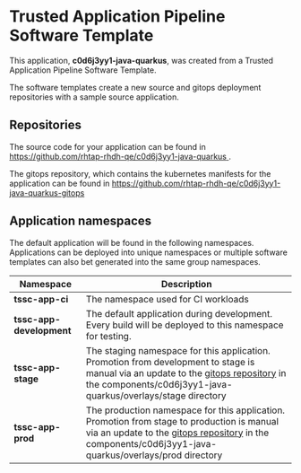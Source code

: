 # Trusted Application Pipeline Software Template

This application, **c0d6j3yy1-java-quarkus**, was created from a Trusted Application Pipeline Software Template.

The software templates create a new source and gitops deployment repositories with a sample source application. 

## Repositories

The source code for your application can be found in [https://github.com/rhtap-rhdh-qe/c0d6j3yy1-java-quarkus ](https://github.com/rhtap-rhdh-qe/c0d6j3yy1-java-quarkus ).
 
The gitops repository, which contains the kubernetes manifests for the application can be found in 
[https://github.com/rhtap-rhdh-qe/c0d6j3yy1-java-quarkus-gitops ](https://github.com/rhtap-rhdh-qe/c0d6j3yy1-java-quarkus-gitops ) 

## Application namespaces 

The default application will be found in the following namespaces. Applications can be deployed into unique namespaces or multiple software templates can also bet generated into the same group namespaces.  

|  Namespace   |  Description   |  
| -------- | -------- |
| **tssc-app-ci** | The namespace used for CI workloads |
| **tssc-app-development** | The default application during development. Every build will be deployed to this namespace for testing. |
| **tssc-app-stage** | The staging namespace for this application. Promotion from development to stage is manual via an update to the [gitops repository](https://github.com/rhtap-rhdh-qe/c0d6j3yy1-java-quarkus-gitops ) in the components/c0d6j3yy1-java-quarkus/overlays/stage directory |
| **tssc-app-prod** | The production namespace for this application. Promotion from stage to production is manual via an update to the [gitops repository](https://github.com/rhtap-rhdh-qe/c0d6j3yy1-java-quarkus-gitops ) in the components/c0d6j3yy1-java-quarkus/overlays/prod directory |